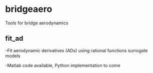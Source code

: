 # bridgeaero

Tools for bridge aerodynamics


## fit_ad
-Fit aerodynamic derivatives (ADs) using rational functions surrogate models

-Matlab code available, Python implementation to come
